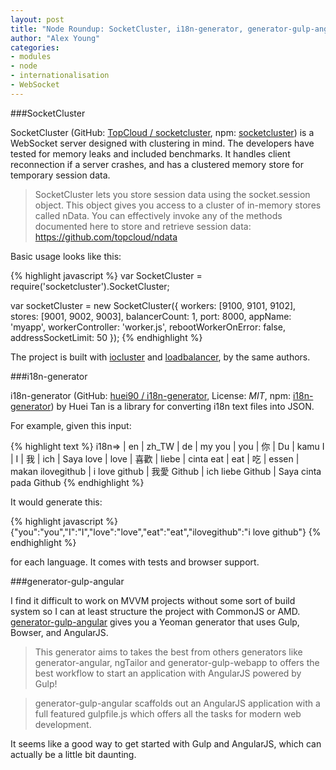 ```yaml
---
layout: post
title: "Node Roundup: SocketCluster, i18n-generator, generator-gulp-angular"
author: "Alex Young"
categories:
- modules
- node
- internationalisation
- WebSocket
---
```


###SocketCluster

SocketCluster (GitHub: [TopCloud / socketcluster](https://github.com/topcloud/socketcluster), npm: [socketcluster](https://www.npmjs.org/package/socketcluster)) is a WebSocket server designed with clustering in mind.  The developers have tested for memory leaks and included benchmarks.  It handles client reconnection if a server crashes, and has a clustered memory store for temporary session data.

> SocketCluster lets you store session data using the socket.session object. This object gives you access to a cluster of in-memory stores called nData. You can effectively invoke any of the methods documented here to store and retrieve session data: <https://github.com/topcloud/ndata>

Basic usage looks like this:

{% highlight javascript %}
var SocketCluster = require('socketcluster').SocketCluster;

var socketCluster = new SocketCluster({
  workers: [9100, 9101, 9102],
  stores: [9001, 9002, 9003],
  balancerCount: 1,
  port: 8000,
  appName: 'myapp',
  workerController: 'worker.js',
  rebootWorkerOnError: false,
  addressSocketLimit: 50
});
{% endhighlight %}

The project is built with [iocluster](https://www.npmjs.org/package/iocluster) and [loadbalancer](https://www.npmjs.org/package/loadbalancer), by the same authors.

###i18n-generator

i18n-generator (GitHub: [huei90 / i18n-generator](https://github.com/huei90/i18n-generator), License: _MIT_, npm: [i18n-generator](https://www.npmjs.org/package/i18n-generator)) by Huei Tan is a library for converting i18n text files into JSON.

For example, given this input:

{% highlight text %}
i18n=> | en | zh_TW | de | my
you | you | 你 | Du | kamu
I | I | 我 | ich | Saya
love | love | 喜歡 | liebe | cinta
eat | eat | 吃 | essen | makan
ilovegithub | i love github | 我愛 Github | ich liebe Github | Saya cinta pada Github
{% endhighlight %}

It would generate this:

{% highlight javascript %}
{"you":"you","I":"I","love":"love","eat":"eat","ilovegithub":"i love github"}
{% endhighlight %}

for each language.  It comes with tests and browser support.

###generator-gulp-angular

I find it difficult to work on MVVM projects without some sort of build system so I can at least structure the project with CommonJS or AMD.  [generator-gulp-angular](https://github.com/Swiip/generator-gulp-angular) gives you a Yeoman generator that uses Gulp, Bowser, and AngularJS.

> This generator aims to takes the best from others generators like generator-angular, ngTailor and generator-gulp-webapp to offers the best workflow to start an application with AngularJS powered by Gulp!

> generator-gulp-angular scaffolds out an AngularJS application with a full featured gulpfile.js which offers all the tasks for modern web development.

It seems like a good way to get started with Gulp and AngularJS, which can actually be a little bit daunting.
